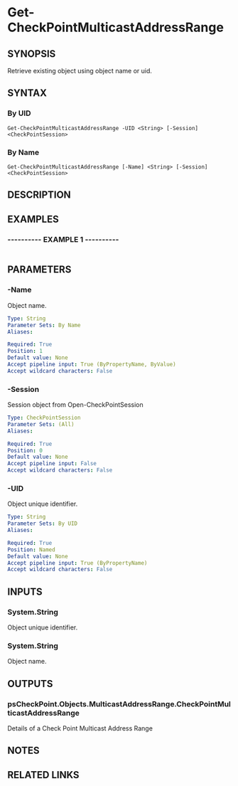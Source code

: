 # Get-CheckPointMulticastAddressRange

## SYNOPSIS
Retrieve existing object using object name or uid.

## SYNTAX

### By UID
```
Get-CheckPointMulticastAddressRange -UID <String> [-Session] <CheckPointSession>
```

### By Name
```
Get-CheckPointMulticastAddressRange [-Name] <String> [-Session] <CheckPointSession>
```

## DESCRIPTION

## EXAMPLES

### ----------  EXAMPLE 1  ----------
```

```

## PARAMETERS

### -Name
Object name.

```yaml
Type: String
Parameter Sets: By Name
Aliases: 

Required: True
Position: 1
Default value: None
Accept pipeline input: True (ByPropertyName, ByValue)
Accept wildcard characters: False
```

### -Session
Session object from Open-CheckPointSession

```yaml
Type: CheckPointSession
Parameter Sets: (All)
Aliases: 

Required: True
Position: 0
Default value: None
Accept pipeline input: False
Accept wildcard characters: False
```

### -UID
Object unique identifier.

```yaml
Type: String
Parameter Sets: By UID
Aliases: 

Required: True
Position: Named
Default value: None
Accept pipeline input: True (ByPropertyName)
Accept wildcard characters: False
```

## INPUTS

### System.String
Object unique identifier.

### System.String
Object name.

## OUTPUTS

### psCheckPoint.Objects.MulticastAddressRange.CheckPointMulticastAddressRange
Details of a Check Point Multicast Address Range

## NOTES

## RELATED LINKS

